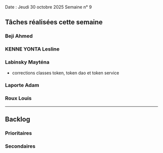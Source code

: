 Date : Jeudi 30 octobre 2025
Semaine n° 9

## Tâches réalisées cette semaine


### Beji Ahmed


### KENNE YONTA Lesline


### Labinsky Mayténa
- corrections classes token, token dao et token service

### Laporte Adam


### Roux Louis

  

---

## Backlog


### Prioritaires


### Secondaires

